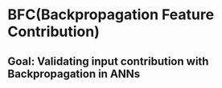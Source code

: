 # BFC(Backpropagation Feature Contribution)

## Goal: Validating input contribution with Backpropagation in ANNs 
